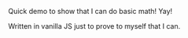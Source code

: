 Quick demo to show that I can do basic math! Yay!

Written in vanilla JS just to prove to myself that I can.
